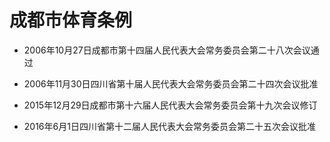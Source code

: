 # 成都市体育条例

- 2006年10月27日成都市第十四届人民代表大会常务委员会第二十八次会议通过

- 2006年11月30日四川省第十届人民代表大会常务委员会第二十四次会议批准

- 2015年12月29日成都市第十六届人民代表大会常务委员会第十九次会议修订

- 2016年6月1日四川省第十二届人民代表大会常务委员会第二十五次会议批准

<!-- INFO END -->
